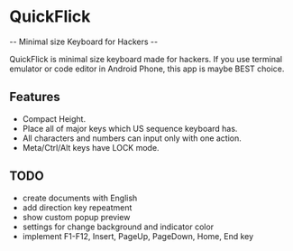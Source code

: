 # QuickFlick

-- Minimal size Keyboard for Hackers -- 

QuickFlick is minimal size keyboard made for hackers.
If you use terminal emulator or code editor in Android Phone, this app is maybe BEST choice.

## Features
* Compact Height.
* Place all of major keys which US sequence keyboard has.
* All characters and numbers can input only with one action.
* Meta/Ctrl/Alt keys have LOCK mode.

## TODO
* create documents with English
* add direction key repeatment
* show custom popup preview
* settings for change background and indicator color
* implement F1-F12, Insert, PageUp, PageDown, Home, End key

